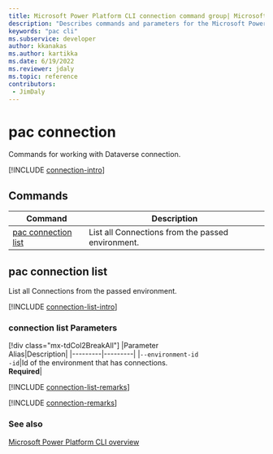 ```yaml
---
title: Microsoft Power Platform CLI connection command group| Microsoft Docs
description: "Describes commands and parameters for the Microsoft Power Platform CLI connection command group."
keywords: "pac cli"
ms.subservice: developer
author: kkanakas
ms.author: kartikka
ms.date: 6/19/2022
ms.reviewer: jdaly
ms.topic: reference
contributors: 
 - JimDaly
---
```

<!-- 
Do not edit this file. 
This file is generated by a program and any changes will be overwritten when this topic is re-generated.
Use the include files to add additional content to this topic.
-->
# pac connection

Commands for working with Dataverse connection.

[!INCLUDE [connection-intro](includes/connection-intro.md)]

## Commands

|Command|Description|
|---------|---------|
|[pac connection list](#pac-connection-list)|List all Connections from the passed environment.|


## pac connection list

List all Connections from the passed environment.

[!INCLUDE [connection-list-intro](includes/connection-list-intro.md)]

### connection list Parameters

[!div class="mx-tdCol2BreakAll"]
|Parameter<br />Alias|Description|
|---------|---------|
|`--environment-id`<br />`-id`|Id of the environment that has connections.<br />**Required**|

[!INCLUDE [connection-list-remarks](includes/connection-list-remarks.md)]

[!INCLUDE [connection-remarks](includes/connection-remarks.md)]

### See also

[Microsoft Power Platform CLI overview](../introduction.md)